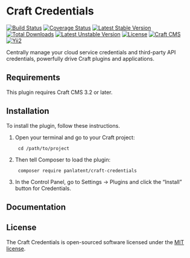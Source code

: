 Craft Credentials
=================
[![Build Status](https://travis-ci.org/panlatent/craft-credentials.svg)](https://travis-ci.org/panlatent/craft-credentials)
[![Coverage Status](https://coveralls.io/repos/github/panlatent/craft-credentials/badge.svg?branch=master)](https://coveralls.io/github/panlatent/craft-credentials?branch=master)
[![Latest Stable Version](https://poser.pugx.org/panlatent/craft-credentials/v/stable.svg)](https://packagist.org/packages/panlatent/craft-credentials)
[![Total Downloads](https://poser.pugx.org/panlatent/craft-credentials/downloads.svg)](https://packagist.org/packages/panlatent/craft-credentials)
[![Latest Unstable Version](https://poser.pugx.org/panlatent/craft-credentials/v/unstable.svg)](https://packagist.org/packages/panlatent/craft-credentials)
[![License](https://poser.pugx.org/panlatent/craft-credentials/license.svg)](https://packagist.org/packages/panlatent/craft-credentials)
[![Craft CMS](https://img.shields.io/badge/Powered_by-Craft_CMS-orange.svg?style=flat)](https://craftcms.com/)
[![Yii2](https://img.shields.io/badge/Powered_by-Yii_Framework-green.svg?style=flat)](https://www.yiiframework.com/)

Centrally manage your cloud service credentials and third-party API credentials, powerfully drive Craft plugins and applications.

Requirements
------------

This plugin requires Craft CMS 3.2 or later.

Installation
------------

To install the plugin, follow these instructions.

1. Open your terminal and go to your Craft project:

        cd /path/to/project

2. Then tell Composer to load the plugin:

        composer require panlatent/craft-credentials

3. In the Control Panel, go to Settings → Plugins and click the “Install” button for Credentials.

Documentation
-------------

License
-------
The Craft Credentials is open-sourced software licensed under the [MIT license](http://opensource.org/licenses/MIT).
